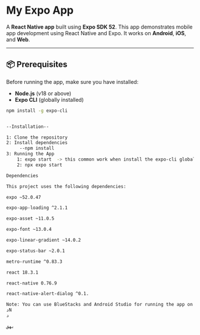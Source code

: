 # My Expo App

A **React Native app** built using **Expo SDK 52**. This app demonstrates mobile app development using React Native and Expo. It works on **Android**, **iOS**, and **Web**.

---

## 📦 Prerequisites

Before running the app, make sure you have installed:

- **Node.js** (v18 or above)  
- **Expo CLI** (globally installed)

```bash
npm install -g expo-cli


--Installation--

1: Clone the repository
2: Install dependencies
     --npm install
3: Running the App
    1: expo start  -> this common work when install the expo-cli globally
    2: npx expo start

Dependencies

This project uses the following dependencies:

expo ~52.0.47

expo-app-loading ^2.1.1

expo-asset ~11.0.5

expo-font ~13.0.4

expo-linear-gradient ~14.0.2

expo-status-bar ~2.0.1

metro-runtime ^0.83.3

react 18.3.1

react-native 0.76.9

react-native-alert-dialog ^0.1.

Note: You can use BlueStacks and Android Studio for running the app on an Android emulator but the BlueStacks is best 
دN
د

بهق
